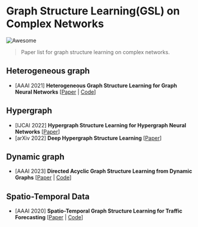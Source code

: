 # Graph Structure Learning(GSL) on Complex Networks

![Awesome](https://cdn.rawgit.com/sindresorhus/awesome/d7305f38d29fed78fa85652e3a63e154dd8e8829/media/badge.svg)  
> Paper list for graph structure learning on complex networks.  

Heterogeneous graph
----
* [AAAI 2021] **Heterogeneous Graph Structure Learning for Graph Neural Networks** [[Paper](http://shichuan.org/doc/100.pdf) | [Code](https://github.com/Andy-Border/HGSL)]


Hypergraph
----
* [IJCAI 2022] **Hypergraph Structure Learning for Hypergraph Neural Networks** [[Paper](https://www.ijcai.org/Proceedings/2022/267)]
* [arXiv 2022] **Deep Hypergraph Structure Learning** [[Paper](https://arxiv.org/pdf/2208.12547.pdf)]

Dynamic graph
----
* [AAAI 2023] **Directed Acyclic Graph Structure Learning from Dynamic Graphs** [[Paper](http://www.shichuan.org/doc/142.pdf) | [Code](https://github.com/BUPT-GAMMA/GraphNOTEARS)]


Spatio-Temporal Data
----
* [AAAI 2020] **Spatio-Temporal Graph Structure Learning for Traffic Forecasting** [[Paper](https://ojs.aaai.org//index.php/AAAI/article/view/5470) | [Code](https://paperswithcode.com/paper/spatio-temporal-graph-structure-learning-for)]

